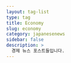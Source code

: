 ```yaml
---
layout: tag-list
type: tag
title: Economy
slug: economy
category: japanesenews
sidebar: false
description: >
  경제 뉴스 포스트들입니다.
---
```

